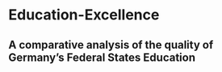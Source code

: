 # Education-Excellence 
## A comparative analysis of the quality of Germany’s Federal States Education

